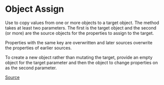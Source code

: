 # Object Assign  

Use to copy values from one or more objects to a target object.
The method takes at least two parameters. The first is the target object and the second (or more) are the source objects for the properties to assign to the target.

Properties with the same key are overwritten and later sources overwrite the properties of earlier sources.

To create a new object rather than mutating the target, provide an empty object for the target parameter and then the object to change properties on as the second parameter.

[Source](https://developer.mozilla.org/en-US/docs/Web/JavaScript/Reference/Global_Objects/Object/assign)
